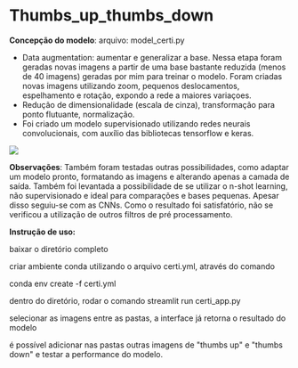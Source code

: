 # Thumbs_up_thumbs_down

**Concepção do modelo**:
arquivo: model_certi.py
* Data augmentation: aumentar e generalizar a base. Nessa etapa foram geradas novas imagens a partir de uma base bastante reduzida (menos de 40 imagens) geradas por mim para treinar o modelo. Foram criadas novas imagens utilizando zoom, pequenos deslocamentos, espelhamento e rotação, expondo a rede a maiores variaçoes.
* Redução de dimensionalidade (escala de cinza), transformação para ponto flutuante, normalização.
* Foi criado um modelo supervisionado utilizando redes neurais convolucionais, com auxílio das bibliotecas tensorflow e keras.

![]("CERTI_TESTE/certi.png")

**Observações**:
Também foram testadas outras possibilidades, como adaptar um modelo pronto, formatando as imagens e alterando apenas a camada de saída. Também foi levantada a possibilidade de se utilizar o n-shot learning, não supervisionado e ideal para comparações e bases pequenas. Apesar disso seguiu-se com as CNNs.
Como o resultado foi satisfatório, não se verificou a utilização de outros filtros de pré processamento.



**Instrução de uso:**

baixar o diretório completo

criar ambiente conda utilizando o arquivo certi.yml, através do comando

conda env create -f certi.yml

dentro do diretório, rodar o comando streamlit run certi_app.py

selecionar as imagens entre as pastas, a interface já retorna o resultado do modelo

é possível adicionar nas pastas outras imagens de "thumbs up" e "thumbs down" e testar a performance do modelo.
